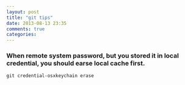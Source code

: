 ```yaml
---
layout: post
title: "git tips"
date: 2013-08-13 23:35
comments: true
categories: 
---
```


### When remote system password, but you stored it in local credential, you should earse local cache first.

	git credential-osxkeychain erase

